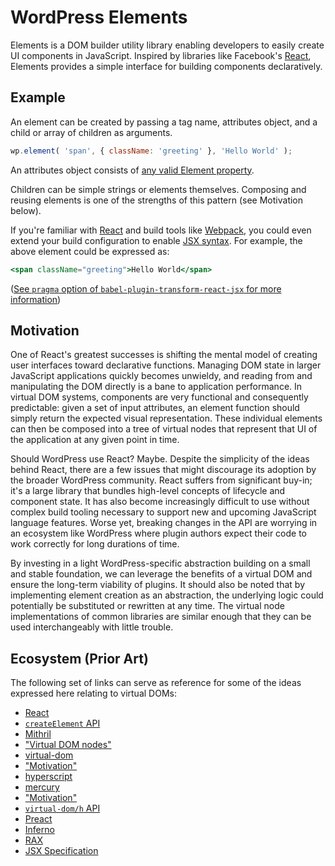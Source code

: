 WordPress Elements
==================

Elements is a DOM builder utility library enabling developers to easily create UI components in JavaScript. Inspired by libraries like Facebook's [React](https://facebook.github.io/react/), Elements provides a simple interface for building components declaratively.

## Example

An element can be created by passing a tag name, attributes object, and a child or array of children as arguments.

```js
wp.element( 'span', { className: 'greeting' }, 'Hello World' );
```

An attributes object consists of [any valid Element property](https://developer.mozilla.org/en-US/docs/Web/API/Element).

Children can be simple strings or elements themselves. Composing and reusing elements is one of the strengths of this pattern (see Motivation below).

If you're familiar with [React](https://facebook.github.io/react/) and build tools like [Webpack](https://webpack.js.org), you could even extend your build configuration to enable [JSX syntax](https://facebook.github.io/jsx/). For example, the above element could be expressed as:

```jsx
<span className="greeting">Hello World</span>
```

([See `pragma` option of `babel-plugin-transform-react-jsx` for more information](https://babeljs.io/docs/plugins/transform-react-jsx/#options))

## Motivation

One of React's greatest successes is shifting the mental model of creating user interfaces toward declarative functions. Managing DOM state in larger JavaScript applications quickly becomes unwieldy, and reading from and manipulating the DOM directly is a bane to application performance. In virtual DOM systems, components are very functional and consequently predictable: given a set of input attributes, an element function should simply return the expected visual representation. These individual elements can then be composed into a tree of virtual nodes that represent that UI of the application at any given point in time.

Should WordPress use React? Maybe. Despite the simplicity of the ideas behind React, there are a few issues that might discourage its adoption by the broader WordPress community. React suffers from significant buy-in; it's a large library that bundles high-level concepts of lifecycle and component state. It has also become increasingly difficult to use without complex build tooling necessary to support new and upcoming JavaScript language features. Worse yet, breaking changes in the API are worrying in an ecosystem like WordPress where plugin authors expect their code to work correctly for long durations of time.

By investing in a light WordPress-specific abstraction building on a small and stable foundation, we can leverage the benefits of a virtual DOM and ensure the long-term viability of plugins. It should also be noted that by implementing element creation as an abstraction, the underlying logic could potentially be substituted or rewritten at any time. The virtual node implementations of common libraries are similar enough that they can be used interchangeably with little trouble.

## Ecosystem (Prior Art)

The following set of links can serve as reference for some of the ideas expressed here relating to virtual DOMs:

- [React](https://facebook.github.io/react/)
 - [`createElement` API](https://facebook.github.io/react/docs/react-api.html#createelement)
- [Mithril](http://mithril.js.org/)
 - ["Virtual DOM nodes"](http://mithril.js.org/vnodes.html)
- [virtual-dom](https://github.com/Matt-Esch/virtual-dom/)
 - ["Motivation"](https://github.com/Matt-Esch/virtual-dom#motivation)
- [hyperscript](https://github.com/hyperhype/hyperscript)
- [mercury](https://github.com/Raynos/mercury)
 - ["Motivation"](https://github.com/Raynos/mercury#motivation)
 - [`virtual-dom/h` API](https://github.com/Matt-Esch/virtual-dom/blob/master/virtual-hyperscript/README.md)
- [Preact](https://preactjs.com/)
- [Inferno](https://infernojs.org/)
- [RAX](http://rax.taobaofed.org/)
- [JSX Specification](https://facebook.github.io/jsx/)
